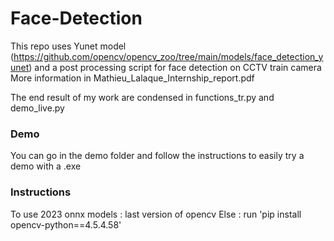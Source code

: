 # Face-Detection
This repo uses Yunet model (https://github.com/opencv/opencv_zoo/tree/main/models/face_detection_yunet) and a post processing script for face detection on CCTV train camera 
More information in Mathieu_Lalaque_Internship_report.pdf

The end result of my work are condensed in functions_tr.py and demo_live.py

### Demo 

You can go in the demo folder and follow the instructions to easily try a demo with a .exe

### Instructions

To use 2023 onnx models : last version of opencv 
Else : run 'pip install opencv-python==4.5.4.58'

